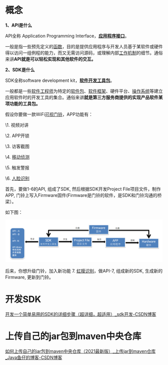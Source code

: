 # 概念

**1、API是什么**

API全称 Application Programming Interface，**[应用程序接口](https://www.zhihu.com/search?q=应用程序接口&search_source=Entity&hybrid_search_source=Entity&hybrid_search_extra={"sourceType"%3A"answer"%2C"sourceId"%3A796137064})**。

一般是指一些预先定义的[函数](https://www.zhihu.com/search?q=函数&search_source=Entity&hybrid_search_source=Entity&hybrid_search_extra={"sourceType"%3A"answer"%2C"sourceId"%3A796137064})，目的是提供应用程序与开发人员基于某软件或硬件得以访问一组例程的能力，而又无需访问源码，或理解内部[工作机制](https://www.zhihu.com/search?q=工作机制&search_source=Entity&hybrid_search_source=Entity&hybrid_search_extra={"sourceType"%3A"answer"%2C"sourceId"%3A796137064})的细节。通俗来讲**API就是可以轻松实现和其他软件的交互。**

**2、SDK是什么**

SDK全称software development kit，**[软件开发工具包](https://www.zhihu.com/search?q=软件开发工具包&search_source=Entity&hybrid_search_source=Entity&hybrid_search_extra={"sourceType"%3A"answer"%2C"sourceId"%3A796137064})**。

一般都是一些[软件工程师](https://www.zhihu.com/search?q=软件工程师&search_source=Entity&hybrid_search_source=Entity&hybrid_search_extra={"sourceType"%3A"answer"%2C"sourceId"%3A796137064})为特定的[软件包](https://www.zhihu.com/search?q=软件包&search_source=Entity&hybrid_search_source=Entity&hybrid_search_extra={"sourceType"%3A"answer"%2C"sourceId"%3A796137064})、[软件框架](https://www.zhihu.com/search?q=软件框架&search_source=Entity&hybrid_search_source=Entity&hybrid_search_extra={"sourceType"%3A"answer"%2C"sourceId"%3A796137064})、硬件平台、[操作系统](https://www.zhihu.com/search?q=操作系统&search_source=Entity&hybrid_search_source=Entity&hybrid_search_extra={"sourceType"%3A"answer"%2C"sourceId"%3A796137064})等建立应用软件时的开发工具的集合。通俗来讲**就是第三方服务商提供的实现产品软件某项功能的工具包。**



假设你要做一款WiFi[可视门铃](https://www.zhihu.com/search?q=可视门铃&search_source=Entity&hybrid_search_source=Entity&hybrid_search_extra={"sourceType"%3A"answer"%2C"sourceId"%3A107637032})，APP功能有：

\1. 视频对讲

\2. APP开锁

\3. 访客截图

\4. [移动侦测](https://www.zhihu.com/search?q=移动侦测&search_source=Entity&hybrid_search_source=Entity&hybrid_search_extra={"sourceType"%3A"answer"%2C"sourceId"%3A107637032})

\5. 触发警报

\6. [人脸识别](https://www.zhihu.com/search?q=人脸识别&search_source=Entity&hybrid_search_source=Entity&hybrid_search_extra={"sourceType"%3A"answer"%2C"sourceId"%3A107637032})

首先，要做1-6的API, 组成了SDK, 然后根据SDK开发Project File项目文件，制作APP, 门铃上写入Firmware固件(Firmware是门铃的软件，是SDK和门铃沟通的桥梁）。

如下图：

![image-20230928111200874](笔记.assets/image-20230928111200874.png)

后来，你想升级门铃，加入新功能 7. [虹膜识别](https://www.zhihu.com/search?q=虹膜识别&search_source=Entity&hybrid_search_source=Entity&hybrid_search_extra={"sourceType"%3A"answer"%2C"sourceId"%3A107637032})，做API-7, 组成新的SDK, 生成新的Firmware, 更新到门铃。

# 开发SDK

[开发一个简单易用的SDK的详细步骤（超详细，超适用）_sdk开发-CSDN博客](https://blog.csdn.net/weixin_54040016/article/details/129137173)

# 上传自己的jar包到maven中央仓库

[如何上传自己的jar包到maven中央仓库（2021最新版）_上传jar到maven仓库_Java鱼仔的博客-CSDN博客](https://blog.csdn.net/qq_41973594/article/details/119791466)

